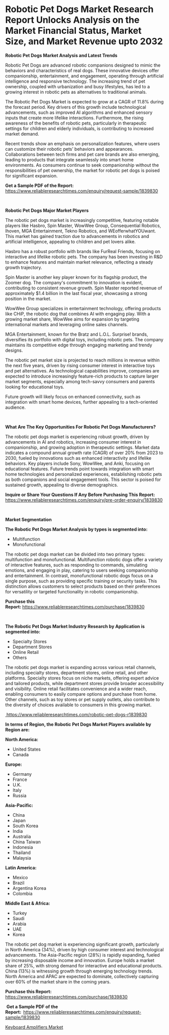 <p><h1>Robotic Pet Dogs Market Research Report Unlocks Analysis on the Market Financial Status, Market Size, and Market Revenue upto 2032</h1></p><p><strong>Robotic Pet Dogs Market Analysis and Latest Trends</strong></p>
<p><p>Robotic Pet Dogs are advanced robotic companions designed to mimic the behaviors and characteristics of real dogs. These innovative devices offer companionship, entertainment, and engagement, operating through artificial intelligence and responsive technology. The increasing trend of pet ownership, coupled with urbanization and busy lifestyles, has led to a growing interest in robotic pets as alternatives to traditional animals.</p><p>The Robotic Pet Dogs Market is expected to grow at a CAGR of 11.8% during the forecast period. Key drivers of this growth include technological advancements, such as improved AI algorithms and enhanced sensory inputs that create more lifelike interactions. Furthermore, the rising awareness of the benefits of robotic pets, particularly in therapeutic settings for children and elderly individuals, is contributing to increased market demand.</p><p>Recent trends show an emphasis on personalization features, where users can customize their robotic pets’ behaviors and appearances. Collaborations between tech firms and pet care brands are also emerging, leading to products that integrate seamlessly into smart home environments. As consumers continue to seek companionship without the responsibilities of pet ownership, the market for robotic pet dogs is poised for significant expansion.</p></p>
<p><strong>Get a Sample PDF of the Report:&nbsp;</strong> <a href="https://www.reliableresearchtimes.com/enquiry/request-sample/1839830?utm_campaign=1940&utm_medium=2&utm_source=Github&utm_content=ia&utm_term=11022025&utm_id=robotic-pet-dogs">https://www.reliableresearchtimes.com/enquiry/request-sample/1839830</a></p>
<p>&nbsp;</p>
<p><strong>Robotic Pet Dogs Major Market Players</strong></p>
<p><p>The robotic pet dogs market is increasingly competitive, featuring notable players like Hasbro, Spin Master, WowWee Group, Consequential Robotics, Ihoven, MGA Entertainment, Tekno Robotics, and WEofferwhatYOUwant. This market has gained traction due to advancements in robotics and artificial intelligence, appealing to children and pet lovers alike.</p><p>Hasbro has a robust portfolio with brands like FurReal Friends, focusing on interactive and lifelike robotic pets. The company has been investing in R&D to enhance features and maintain market relevance, reflecting a steady growth trajectory.</p><p>Spin Master is another key player known for its flagship product, the Zoomer dog. The company's commitment to innovation is evident, contributing to consistent revenue growth. Spin Master reported revenue of approximately $1.4 billion in the last fiscal year, showcasing a strong position in the market.</p><p>WowWee Group specializes in entertainment technology, offering products like CHiP, the robotic dog that combines AI with engaging play. With a growing market share, WowWee aims for expansion by targeting international markets and leveraging online sales channels.</p><p>MGA Entertainment, known for the Bratz and L.O.L. Surprise! brands, diversifies its portfolio with digital toys, including robotic pets. The company maintains its competitive edge through engaging marketing and trendy designs.</p><p>The robotic pet market size is projected to reach millions in revenue within the next five years, driven by rising consumer interest in interactive toys and pet alternatives. As technological capabilities improve, companies are expected to introduce increasingly feature-rich products to capture larger market segments, especially among tech-savvy consumers and parents looking for educational toys.</p><p>Future growth will likely focus on enhanced connectivity, such as integration with smart home devices, further appealing to a tech-oriented audience.</p></p>
<p>&nbsp;</p>
<p><strong>What Are The Key Opportunities For Robotic Pet Dogs Manufacturers?</strong></p>
<p><p>The robotic pet dogs market is experiencing robust growth, driven by advancements in AI and robotics, increasing consumer interest in companionship, and growing adoption in therapeutic settings. Market data indicates a compound annual growth rate (CAGR) of over 20% from 2023 to 2030, fueled by innovations such as enhanced interactivity and lifelike behaviors. Key players include Sony, WowWee, and Anki, focusing on educational features. Future trends point towards integration with smart home technologies and personalized experiences, establishing robotic pets as both companions and social engagement tools. This sector is poised for sustained growth, appealing to diverse demographics.</p></p>
<p><strong>Inquire or Share Your Questions If Any Before Purchasing This Report:</strong> <a href="https://www.reliableresearchtimes.com/enquiry/pre-order-enquiry/1839830?utm_campaign=1940&utm_medium=2&utm_source=Github&utm_content=ia&utm_term=11022025&utm_id=robotic-pet-dogs">https://www.reliableresearchtimes.com/enquiry/pre-order-enquiry/1839830</a></p>
<p>&nbsp;</p>
<p><strong>Market Segmentation</strong></p>
<p><strong>The Robotic Pet Dogs Market Analysis by types is segmented into:</strong></p>
<p><ul><li>Multifunction</li><li>Monofunctional</li></ul></p>
<p><p>The robotic pet dogs market can be divided into two primary types: multifunction and monofunctional. Multifunction robotic dogs offer a variety of interactive features, such as responding to commands, simulating emotions, and engaging in play, catering to users seeking companionship and entertainment. In contrast, monofunctional robotic dogs focus on a single purpose, such as providing specific training or security tasks. This distinction allows customers to select products based on their preferences for versatility or targeted functionality in robotic companionship.</p></p>
<p><strong>Purchase this Report:&nbsp;</strong><a href="https://www.reliableresearchtimes.com/purchase/1839830?utm_campaign=1940&utm_medium=2&utm_source=Github&utm_content=ia&utm_term=11022025&utm_id=robotic-pet-dogs">https://www.reliableresearchtimes.com/purchase/1839830</a></p>
<p>&nbsp;</p>
<p><strong>The Robotic Pet Dogs Market Industry Research by Application is segmented into:</strong></p>
<p><ul><li>Specialty Stores</li><li>Department Stores</li><li>Online Retail</li><li>Others</li></ul></p>
<p><p>The robotic pet dogs market is expanding across various retail channels, including specialty stores, department stores, online retail, and other platforms. Specialty stores focus on niche markets, offering expert advice and tailored products, while department stores provide broader accessibility and visibility. Online retail facilitates convenience and a wider reach, enabling consumers to easily compare options and purchase from home. Other channels, such as toy stores or pet supply outlets, also contribute to the diversity of choices available to consumers in this growing market.</p></p>
<p><a href="https://www.reliableresearchtimes.com/robotic-pet-dogs-r1839830?utm_campaign=1940&utm_medium=2&utm_source=Github&utm_content=ia&utm_term=11022025&utm_id=robotic-pet-dogs">&nbsp;https://www.reliableresearchtimes.com/robotic-pet-dogs-r1839830</a></p>
<p><strong>In terms of Region, the Robotic Pet Dogs Market Players available by Region are:</strong></p>
<p>
    <p> <strong> North America: </strong>
        <ul>
            <li>United States</li>
            <li>Canada</li>
        </ul>
        </p> 
    <p> <strong> Europe: </strong>
        <ul>
            <li>Germany</li>
            <li>France</li>
            <li>U.K.</li>
            <li>Italy</li>
            <li>Russia</li>
        </ul>
        </p> 
    <p> <strong> Asia-Pacific: </strong>
        <ul>
            <li>China</li>
            <li>Japan</li>
            <li>South Korea</li>
            <li>India</li>
            <li>Australia</li>
            <li>China Taiwan</li>
            <li>Indonesia</li>
            <li>Thailand</li>
            <li>Malaysia</li>
        </ul>
        </p> 
    <p> <strong> Latin America: </strong>
        <ul>
            <li>Mexico</li>
            <li>Brazil</li>
            <li>Argentina Korea</li>
            <li>Colombia</li>
        </ul>
        </p> 
    <p> <strong> Middle East & Africa: </strong>
        <ul>
            <li>Turkey</li>
            <li>Saudi</li>
            <li>Arabia</li>
            <li>UAE</li>
            <li>Korea</li>
        </ul>
    </p>
    </p>
<p><p>The robotic pet dog market is experiencing significant growth, particularly in North America (34%), driven by high consumer interest and technological advancements. The Asia-Pacific region (28%) is rapidly expanding, fueled by increasing disposable income and innovation. Europe holds a market share of 25%, with strong demand for interactive and educational products. China (13%) is witnessing growth through emerging technology trends. North America and APAC are expected to dominate, collectively capturing over 60% of the market share in the coming years.</p></p>
<p><strong>Purchase this Report: </strong><a href="https://www.reliableresearchtimes.com/purchase/1839830?utm_campaign=1940&utm_medium=2&utm_source=Github&utm_content=ia&utm_term=11022025&utm_id=robotic-pet-dogs">https://www.reliableresearchtimes.com/purchase/1839830</a></p>
<p>&nbsp;<strong>Get a Sample PDF of the Report:&nbsp;&nbsp;</strong><a href="https://www.reliableresearchtimes.com/enquiry/request-sample/1839830?utm_campaign=1940&utm_medium=2&utm_source=Github&utm_content=ia&utm_term=11022025&utm_id=robotic-pet-dogs">https://www.reliableresearchtimes.com/enquiry/request-sample/1839830</a></p>
<p><strong></strong></p>
<p><p><a href="https://github.com/hgf64gh/Market-Research-Report-List-1/blob/main/keyboard-amplifiers-market.md?utm_campaign=1940&utm_medium=2&utm_source=Github&utm_content=ia&utm_term=11022025&utm_id=robotic-pet-dogs">Keyboard Amplifiers Market</a></p></p>